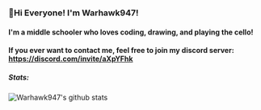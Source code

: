 ### 👋Hi Everyone! I'm Warhawk947!
#### I'm a middle schooler who loves coding, drawing, and playing the cello!
#### If you ever want to contact me, feel free to join my discord server: https://discord.com/invite/aXpYFhk

##### Stats:
![Warhawk947's github stats](https://github-readme-stats.vercel.app/api?username=Warhawk947&show_icons=true&theme=synthwave)

